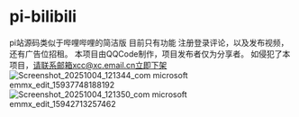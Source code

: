 # pi-bilibili
pi站源码类似于哔哩哔哩的简洁版
目前只有功能
注册登录评论，以及发布视频，还有广告位招租。
本项目由QQCode制作，项目发布者仅为分享者。
如侵犯了本项目，请联系邮箱xcc@xc.email.cn立即下架
![Screenshot_20251004_121344_com microsoft emmx_edit_15937748188192](https://github.com/user-attachments/assets/8b6346e1-d6a4-4283-b0c4-4890b2486410)
![Screenshot_20251004_121350_com microsoft emmx_edit_15942713257462](https://github.com/user-attachments/assets/6816db1d-bfae-4c34-a046-c88103ed198d)

